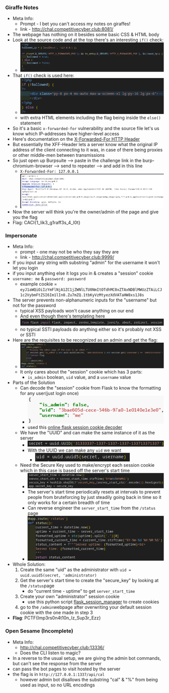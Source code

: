 ### Giraffe Notes
- Meta Info:
	- Prompt - I bet you can't access my notes on giraffes!
	- link - http://chal.competitivecyber.club:8081/
- The webpage has nothing on it besides some basic CSS & HTML body
- Look at the source code and at the top there's an interesting `if()` check:
	- ![attachments/Pasted image 20240924131501.png|500](attachments/Pasted%20image%2020240924131501.png)
- That `if()` check is used here:
	- ![attachments/Pasted image 20240924131530.png||500](attachments/Pasted%20image%2020240924131530.png)
	- with extra HTML elements including the flag being inside the `else()` statement
- So it's a basic `x-forwarded-for` vulnerability and the source file let's us know which IP-addresses have higher-level access
- Here's documentation on the [X-Forwarded-For HTTP Header](https://developer.mozilla.org/en-US/docs/Web/HTTP/Headers/X-Forwarded-For)
- But essentially the XFF-Header lets a server know what the original IP address of the client connecting to it was, in case of there being proxies or other middle-men between transmissions
- So just open up Burpsuite  -->  paste in the challenge link in the burp-chromium-browser  -->  send to repeater  -->  and add in this line
	- `X-Forwarded-For: 127.0.0.1`
	- ![Pasted image 20241001113913.png](attachments/Pasted%20image%2020241001113913.png)
- Now the server will think you're the owner/admin of the page and give you the flag
- Flag: CACI{1_lik3_g1raff3s_4_l0t}

### Impersonate
- Meta Info:
	- prompt - one may not be who they say they are
	- link - http://chal.competitivecyber.club:9999/
- If you input any string with substring "admin" for the username it won't let you login
- if you input anything else it logs you in & creates a "session" cookie 
- `username: me` & `password: password`
	- example cookie = `eyJ1aWQiOiIzYmFlNjA1ZC1jZWNlLTU0NmItOTdhMC0xZTAxNDBlMWUzZTAiLCJ1c2VybmFtZSI6Im1lIn0.Zu7mZQ.1tbKyVzMtyezXdVATaHW8xs1J8s`
- The server prevents non-alphanumeric inputs for the "username" but not for the password
	- typical XSS payloads won't cause anything on our end
	- And even though there's templating here  ![attachments/Pasted image 20240921115435.png](attachments/Pasted%20image%2020240921115435.png)
	- no typical SSTI payloads do anything either so it's probably not XSS or SSTI
- Here are the requisites to be recognized as an admin and get the flag:
	- ![attachments/Pasted image 20240921134330.png||500](attachments/Pasted%20image%2020240921134330.png)
	- It only cares about the "session" cookie which has 3 parts: 
		- `is_admin` boolean, `uid` value, and a `username` value
- Parts of the Solution
	- Can decode the "session" cookie from Flask to know the formatting for any user(just login once)
		- ![attachments/Pasted image 20240921134045.png||300](attachments/Pasted%20image%2020240921134045.png)
		- used this [online flask session cookie decoder](https://www.kirsle.net/wizards/flask-session.cgi)
	- We have the "UUID" and can make the same instance of it as the server 
		- ![attachments/Pasted image 20240921135241.png||300](attachments/Pasted%20image%2020240921135241.png)
		- With the UUID we can make any `uid` we want
			- ![attachments/Pasted image 20240921135201.png||300](attachments/Pasted%20image%2020240921135201.png)
	- Need the Secure Key used to make/encrypt each session cookie which in this case is based off the server's start time
		- ![attachments/Pasted image 20240921134930.png||400](attachments/Pasted%20image%2020240921134930.png)
		- The server's start time periodically resets at intervals to prevent people from bruteforcing by just steadily going back in time so it only works for a certain breadth of time
		- Can reverse engineer the `server_start_time` from the `/status` page
		- ![attachments/Pasted image 20240921135034.png||350](attachments/Pasted%20image%2020240921135034.png)
- Whole Solution:
	1. Create the same "uid" as the administrator with `uid = uuid.uuid5(secret, 'administrator)`
	2. Get the server's start time to create the "secure_key"  by looking at the `/status`page
		- do "current time - uptime" to get `server_start_time`
	3. Create your own "administrator" session cookie
		- use this python script [flask_session_manager](https://github.com/noraj/flask-session-cookie-manager) to create cookies
	4. go to the `/admin`webpage after overwriting your default session cookie with the one made in step 3
- **Flag**: PCTF{Imp3rs0n4t10n_Iz_Sup3r_Ezz}


### Open Sesame (Incomplete)
- Meta Info:
	- http://chal.competitivecyber.club:13336/
	- Does the CLI listen to magic?
- In a reverse to the usual setup, we are giving the admin bot commands, but can't see the response from the server 
- can pass the bot pages to visit hosted by the server
- the flag is in `http://127.0.0.1:1337/api/cal` 
	- however admin bot disallows the substring "cal" & "%" from being used as input, so no URL encodings



